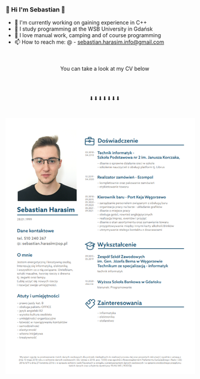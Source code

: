 ###  🌲 Hi I'm Sebastian 👋



- 🔭 I'm currently working on gaining experience in C++
- 🌱 I study programming at the WSB University in Gdańsk
- 💬 I love manual work, camping and of course programming
- 📫 How to reach me: @ - sebastian.harasim.info@gmail.com  
<br/><br/><p align="center">You can take a look at my CV below</p>     
<br/><p align="center">⬇⬇⬇⬇⬇⬇⬇</p> <br/>
<p align="center"><img src="CV_SebastianH.png" /></p>
